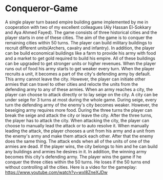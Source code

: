 # Conqueror-Game
A single player turn based empire building game implemented by me in cooperation with two of my excellent colleagues (Aly Hassan El-Sokkary and Aya Ahmed Fayed). The game consists of three historical cities and the player starts in one of these cities. The aim of the game is to conquer the remaining cities within 50 turns. The player can build military buildings to recruit different units(Archers, cavalry and infantry). In addition, the player can be build economical buildings like a farm to provide his army with food and a market to get gold required to build his empire. All of these buildings can be upgraded to get stronger units or higher revenues. When the player runs out of food his army starts to get weaker every turn. When the player recruits a unit, it becomes a part of the city's defending army by default. This army cannot leave  the city. However, the player can initiate other armies that can travel to other cities and relocte the units from the defending army to any of these armies. When an army reaches a city, the player can choose to attack directly or to lay seige on the city. A city can be under seige for 3 turns at most during the whole game. During seige, every turn the defending army of the enemy's city becomes weaker. However, the beseiging army requires more food. During the three turns the player can break the seige and attack the city or leave the city. After the three turns, the player has to attack the city. When attacking the city, the player can choose to manually lead the attack or to auto resolve it. When manually leading the attack, the player chooses a unit from his army and a unit from the enemy's army and make them attack each other. After that the enemy does the same thing. The attack ends when all of the units of one of the armies are dead. If the player wins, the city belongs to him and he can build any buildings and armies he desires in it. In addition, the winning army becomes this city's defending army. The player wins the game if he conquer the three cities within the 50 turns. He loses if the 50 turns end without controlling all the cities. 
Here is a video for the gameplay:
https://www.youtube.com/watch?v=wxI8ZneXJDw

